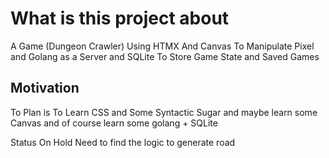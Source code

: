 # What is this project about

A Game (Dungeon Crawler) Using HTMX And Canvas To Manipulate Pixel and Golang as a Server and SQLite To Store Game State and Saved Games

## Motivation

To Plan is To Learn CSS and Some Syntactic Sugar and maybe learn some Canvas and of course learn some golang + SQLite

Status On Hold
Need to find the logic to generate road
